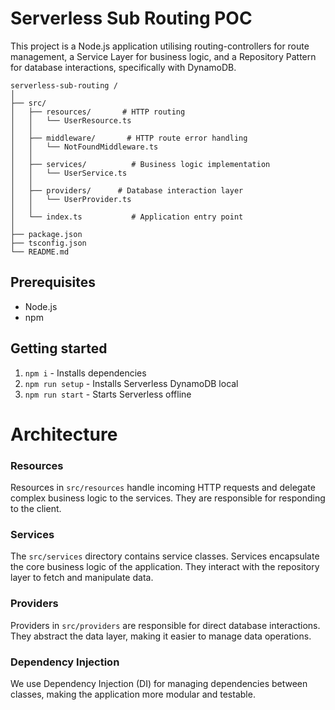 # Serverless Sub Routing POC

This project is a Node.js application utilising routing-controllers for route management, a Service Layer for business logic, and a Repository Pattern for database interactions, specifically with DynamoDB.

```
serverless-sub-routing /
│
├── src/
│   ├── resources/       # HTTP routing
│   │   └── UserResource.ts
│   │
│   ├── middleware/       # HTTP route error handling
│   │   └── NotFoundMiddleware.ts
│   │
│   ├── services/          # Business logic implementation
│   │   └── UserService.ts
│   │
│   ├── providers/      # Database interaction layer
│   │   └── UserProvider.ts
│   │
│   └── index.ts           # Application entry point
│
├── package.json
├── tsconfig.json
└── README.md

```

## Prerequisites

- Node.js
- npm

## Getting started
1) `npm i` - Installs dependencies
2) `npm run setup` - Installs Serverless DynamoDB local
3) `npm run start` - Starts Serverless offline

# Architecture

### Resources

Resources in `src/resources` handle incoming HTTP requests and delegate complex business logic to the services. They are responsible for responding to the client.

### Services

The `src/services` directory contains service classes. Services encapsulate the core business logic of the application. They interact with the repository layer to fetch and manipulate data.

### Providers

Providers in `src/providers` are responsible for direct database interactions. They abstract the data layer, making it easier to manage data operations.

### Dependency Injection

We use Dependency Injection (DI) for managing dependencies between classes, making the application more modular and testable.
